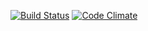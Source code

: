 [![Build Status](https://travis-ci.org/mluukkai/ratebeer-public.png)](https://travis-ci.org/Caudate/wadror)
[![Code Climate](https://codeclimate.com/github/mluukkai/ratebeer-public.png)](https://codeclimate.com/github/Caudate/wadror)
